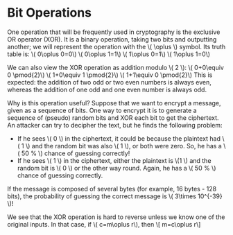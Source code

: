 # Bit Operations

One operation that will be frequently used in cryptography is the exclusive OR operator (XOR). It is a binary operation, taking two bits and outputting another; we will represent the operation with the \\( \oplus \\) symbol. Its truth table is:
\\( 0\oplus 0=0\\)
\\( 0\oplus 1=1\\)
\\( 1\oplus 0=1\\)
\\( 1\oplus 1=0\\)

We can also view the XOR operation as addition modulo \\( 2 \\):
\\( 0+0\equiv 0 \pmod{2}\\)
\\( 1+0\equiv 1 \pmod{2}\\)
\\( 1+1\equiv 0 \pmod{2}\\)
This is expected: the addition of two odd or two even numbers is always even, whereas the addition of one odd and one even number is always odd.

Why is this operation useful? Suppose that we want to encrypt a message, given as a sequence of bits. One way to encrypt it is to generate a sequence of (pseudo) random bits and XOR each bit to get the ciphertext. An attacker can try to decipher the text, but he finds the following problem:
* If he sees \\( 0 \\) in the ciphertext, it could be because the plaintext had \\( 1 \\) and the random bit was also \\( 1 \\), or both were zero. So, he has a \\( 50 \% \\) chance of guessing correctly!
* If he sees \\( 1 \\) in the ciphertext, either the plaintext is \\(1 \\) and the random bit is \\( 0 \\) or the other way round. Again, he has a \\( 50 \% \\) chance of guessing correctly.

If the message is composed of several bytes (for example, 16 bytes - 128 bits), the probability of guessing the correct message is \\( 3\times 10^{-39} \\)!

We see that the XOR operation is hard to reverse unless we know one of the original inputs. In that case, if \\( c=m\oplus r\\), then
\\[ m=c\oplus r\\]
